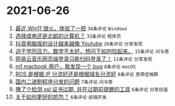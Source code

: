 # 2021-06-26

1. [最近 Win11 很火，体验了一把](https://www.v2ex.com/t/785901) `34条评论` `Windows`
1. [选择成电还是北邮的计算机？](https://www.v2ex.com/t/785907) `32条评论` `程序员`
1. [抖音电脑版的设计越来越像 Youtube](https://www.v2ex.com/t/785875) `26条评论` `分享发现`
1. [迫于学历压力，数学不太好，想问下如何捡起来。](https://www.v2ex.com/t/785874) `15条评论` `问与答`
1. [网易云音乐网页端登录只能扫码登录了！](https://www.v2ex.com/t/785880) `11条评论` `分享发现`
1. [m1 macbook 用户，我发现一个 bug](https://www.v2ex.com/t/785888) `8条评论` `macOS`
1. [ROS 是根据 IP 分流好还是根据域名分流好](https://www.v2ex.com/t/785878) `8条评论` `宽带症候群`
1. [国内二进制程序分发的问题](https://www.v2ex.com/t/785887) `7条评论` `问与答`
1. [撸了个检测 ssl 证书过期, 并在过期前提醒的工具](https://www.v2ex.com/t/785904) `6条评论` `分享创造`
1. [关于如何更好的抓包？](https://www.v2ex.com/t/785899) `6条评论` `前端开发`
